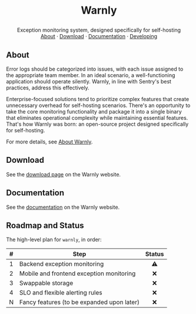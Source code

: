 <h1>
<p align="center">
<br>Warnly
</h1>
  <p align="center">
    Exception monitoring system, designed specifically for self-hosting
    <br />
    <a href="#about">About</a>
    ·
    <a href="#download">Download</a>
    ·
    <a href="#documentation">Documentation</a>
    ·
    <a href="internal#project-structure">Developing</a>
  </p>
</p>

## About

Error logs should be categorized into issues, with each issue assigned to the appropriate team member. In an ideal scenario, a well-functioning application should operate silently. Warnly, in line with Sentry's best practices, address this effectively.

Enterprise-focused solutions tend to prioritize complex features that create unnecessary overhead for self-hosting scenarios. There's an opportunity to take the core monitoring functionality and package it into a single binary that eliminates operational complexity while maintaining essential features. That's how Warnly was born: an open-source project designed specifically for self-hosting.

For more details, see [About Warnly](https://docs.warnly.io/).

## Download

See the [download page](https://warnly.io/download) on the Warnly website.

## Documentation

See the [documentation](https://docs.warnly.io/) on the Warnly website.

## Roadmap and Status

The high-level plan for `warnly`, in order:

|  #  | Step                                                      | Status |
| :-: | --------------------------------------------------------- | :----: |
|  1  | Backend exception monitoring                              |   ⚠️   |
|  2  | Mobile and frontend exception monitoring                  |   ❌   |
|  3  | Swappable storage                                         |   ❌   |
|  4  | SLO and flexible alerting rules                           |   ❌   |
|  N  | Fancy features (to be expanded upon later)                |   ❌   |
